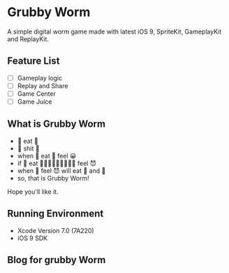 # Grubby Worm

A simple digital worm game made with latest iOS 9, SpriteKit, GameplayKit and ReplayKit.

## Feature List

- [ ] Gameplay logic
- [ ] Replay and Share
- [ ] Game Center
- [ ] Game Juice

## What is Grubby Worm

- 🐛 eat 🍬
- 🐛 shit 💩
- when 🐛 eat 🍬 feel 😀
- if 🐛 eat 🍬🍬🍬🍬🍬🍬🍬🍬🍬 feel 😈
- when 🐛 feel 😈 will eat 🍬 and 💩
- so, that is Grubby Worm!

Hope you'll like it.

## Running Environment

- Xcode Version 7.0 (7A220) 
- iOS 9 SDK

## Blog for grubby Worm
